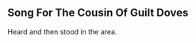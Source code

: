 Song For The Cousin Of Guilt Doves
----------------------------------
Heard and then stood in the area.  
